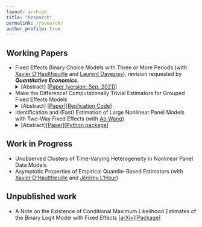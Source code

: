 ```yaml
---
layout: archive
title: "Research"
permalink: /research/
author_profile: true
---
```



## Working Papers

<ul>
 <li>Fixed Effects Binary Choice Models with Three or More Periods (with <a href="https://faculty.crest.fr/xdhaultfoeuille/">Xavier D'Haultfœuille</a> and <a href="http://www.crest.fr/ses.php?user=2986)">Laurent Davezies</a>),  revision requested by <em><b>Quantitative Economics</b></em>.
<details><summary>[Abstract] [<a href="https://arxiv.org/abs/2009.08108">Paper (version: Sep. 2021)</a>]</summary>
<p>
<em>We consider fixed effects binary choice models with a fixed number of periods $T$ and without a large support condition on the regressors. If the time-varying unobserved terms are i.i.d. with known distribution $F$, Chamberlain (2010) shows that the common slope parameter is point identified if and only if $F$ is logistic. However, he only considers in his proof $T=2$. We show that actually, the result does not generalize to $T\geq 3$: the common slope parameter can be identified when $F$ belongs to a family including the logit distribution. Identification is based on a conditional moment restriction. Under restrictions on the covariates, these moment conditions lead to point identification of relative effects. Finally, if $T=3$ and mild conditions hold, GMM estimators based on these conditional moment restrictions reach the semiparametric efficiency bound.
 </em>
</p>
</details>
 </li>
 <li>Make the Difference! Computationally Trivial Estimators for Grouped Fixed Effects Models
<details><summary>[Abstract] [<a href="https://arxiv.org/abs/2203.08879v2">Paper</a>][<a href="https://github.com/martinmugnier/PWD-Estimators">Replication Code</a>]</summary>
<p>
<em>Novel estimators are proposed for linear grouped fixed effects models. Rather than predicting a single grouping of units, they deliver a collection of groupings with the same flavor as the so-called Lasso regularization path. Mild conditions are found that ensure their asymptotic guarantees are the same as the so-called grouped fixed effects and post-spectral estimators (Bonhomme and Manresa, 2015; Chetverikov and Manresa, 2021). In contrast, the new estimators are computationally straightforward and do not require prior knowledge of the number of groups. Monte Carlo simulations suggest good finite sample performance. Applying the approach to real data provides new insights on the potential network structure of the unobserved heterogeneity.
 </em>
</p>
</details>
 </li>
 <li>Identification and (Fast) Estimation of Large Nonlinear Panel Models with Two-Way Fixed Effects (with <a href="https://sites.google.com/view/aowang-economics/home">Ao Wang</a>)
 <details><summary>[Abstract][<a href="https://www.google.com/url?q=https%3A%2F%2Fwww.dropbox.com%2Fs%2Fry044f35p1c0c4q%2FMugnier%2520and%2520Wang%2520%25282022%2529.pdf%3Fdl%3D0&sa=D&sntz=1&usg=AOvVaw3mgOAN2YgptEGt0pK1eeJm">Paper</a>][<a href="https://github.com/martinmugnier/nlmfe">Python package</a>]</summary>
  <p>
   <em>We study a nonlinear two-way fixed effects panel model that allows for unobserved individual heterogeneity in slopes (interacting with covariates) and (unknown) flexibly specified link function. The former is particularly relevant when the researcher is interested in the distributional causal effects of covariates, and the latter mitigates potential misspecification errors due to imposing a known link function. We show that the fixed effects parameters and the (nonparametrically specified) link function can be identified when both individual and time dimensions are large. We propose a novel iterative Gauss-Seidel estimation procedure that overcomes the practical challenge of dimensionality in the number of fixed effects when the dataset is large. We revisit two empirical studies in trade (Helpman et al., 2008) and innovation (Aghion et al., 2013), and find non-negligible unobserved dispersion in trade elasticity (across countries) and the effect of institutional ownership on innovation (across firms). These exercises emphasize the usefulness of our method in capturing flexible (and unobserved) heterogeneity in the causal relationship of interest that may have important implications for the subsequent policy analysis.
   </em>
  </p>
  </li>
 </ul>



## Work in Progress

<ul>
 <li> Unobserved Clusters of Time-Varying Heterogeneity in Nonlinear Panel Data Models </li>
 <li> Asymptotic  Properties  of  Empirical  Quantile-Based Estimators (with <a href="https://faculty.crest.fr/xdhaultfoeuille/">Xavier D'Haultfœuille</a> and <a href="https://sites.google.com/site/jeremylhour/">Jérémy L'Hour</a>)</li>
</ul>

## Unpublished work

<ul>
  <li> A Note on the Existence of Conditional Maximum Likelihood Estimates of the Binary Logit Model with Fixed Effects [<a href="https://arxiv.org/abs/2009.09998">arXiv</a>][<a href="https://github.com/martinmugnier/BinLogitCMLE">Package</a>]  </li>
 </ul>
 
